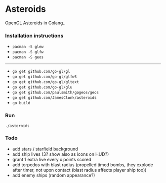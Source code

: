 Asteroids
=========

OpenGL Asteroids in Golang..

### Installation instructions

* `pacman -S glew`
* `pacman -S glfw`
* `pacman -S geos`

---

* `go get github.com/go-gl/gl`
* `go get github.com/go-gl/glfw3`
* `go get github.com/go-gl/gltext`
* `go get github.com/go-gl/glu`
* `go get github.com/paulsmith/gogeos/geos`
* `go get github.com/JamesClonk/asteroids`
* `go build`

### Run

`./asteroids`

### Todo

* add stars / starfield background
* add ship lives (3? show also as icons on HUD?)
* grant 1 extra live every x points scored
* add torpedos with blast radius (propelled timed bombs, they explode after timer, not upon contact (blast radius affects player ship too))
* add enemy ships (random appearance?)
